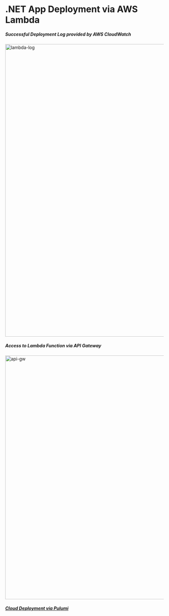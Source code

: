 # .NET App Deployment via AWS Lambda

##### Successful Deployment Log provided by AWS CloudWatch
<img width="930" alt="lambda-log" src="https://github.com/ignatstrelets/dotnet_lambda_app/assets/120760559/c4c6bf29-cdf9-433a-bb97-0187d90bc706">

##### Access to Lambda Function via API Gateway
<img width="775" alt="api-gw" src="https://github.com/ignatstrelets/dotnet_lambda_app/assets/120760559/d5c866ae-af73-488e-8790-739ef15c518b">

##### [Cloud Deployment via Pulumi](https://github.com/ignatstrelets/pulumi_lambda)


